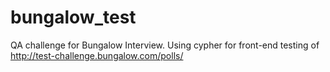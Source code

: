 # bungalow_test
QA challenge for Bungalow Interview. Using cypher for front-end testing of http://test-challenge.bungalow.com/polls/
